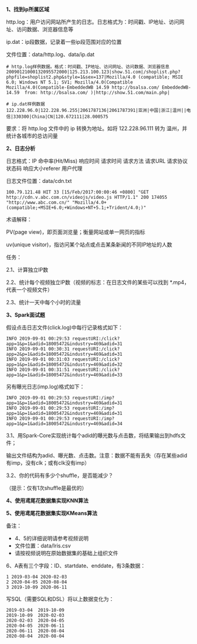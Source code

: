 

**1、找到ip所属区域**

http.log：用户访问网站所产生的日志。日志格式为：时间戳、IP地址、访问网址、访问数据、浏览器信息等

ip.dat：ip段数据，记录着一些ip段范围对应的位置

文件位置：data/http.log、data/ip.dat

~~~
# http.log样例数据。格式：时间戳、IP地址、访问网址、访问数据、浏览器信息
20090121000132095572000|125.213.100.123|show.51.com|/shoplist.php?phpfile=shoplist2.php&style=1&sex=137|Mozilla/4.0 (compatible; MSIE 6.0; Windows NT 5.1; SV1; Mozilla/4.0(Compatible Mozilla/4.0(Compatible-EmbeddedWB 14.59 http://bsalsa.com/ EmbeddedWB- 14.59  from: http://bsalsa.com/ )|http://show.51.com/main.php|

# ip.dat样例数据
122.228.96.0|122.228.96.255|2061787136|2061787391|亚洲|中国|浙江|温州||电信|330300|China|CN|120.672111|28.000575
~~~

要求：将 http.log 文件中的 ip 转换为地址。如将 122.228.96.111 转为 温州，并统计各城市的总访问量



**2、日志分析**

日志格式：IP	命中率(Hit/Miss)	响应时间	请求时间	请求方法	请求URL	请求协议	状态码	响应大小referer 用户代理

日志文件位置：data/cdn.txt

~~~
100.79.121.48 HIT 33 [15/Feb/2017:00:00:46 +0800] "GET http://cdn.v.abc.com.cn/videojs/video.js HTTP/1.1" 200 174055 "http://www.abc.com.cn/" "Mozilla/4.0+(compatible;+MSIE+6.0;+Windows+NT+5.1;+Trident/4.0;)"
~~~

术语解释：

PV(page view)，即页面浏览量；衡量网站或单一网页的指标

uv(unique visitor)，指访问某个站点或点击某条新闻的不同IP地址的人数

任务：

2.1、计算独立IP数

2.2、统计每个视频独立IP数（视频的标志：在日志文件的某些可以找到 *.mp4，代表一个视频文件）

2.3、统计一天中每个小时的流量



**3、Spark面试题**

假设点击日志文件(click.log)中每行记录格式如下：

~~~
INFO 2019-09-01 00:29:53 requestURI:/click?app=1&p=1&adid=18005472&industry=469&adid=31
INFO 2019-09-01 00:30:31 requestURI:/click?app=2&p=1&adid=18005472&industry=469&adid=31
INFO 2019-09-01 00:31:03 requestURI:/click?app=1&p=1&adid=18005472&industry=469&adid=32
INFO 2019-09-01 00:31:51 requestURI:/click?app=1&p=1&adid=18005472&industry=469&adid=33
~~~

另有曝光日志(imp.log)格式如下：

~~~
INFO 2019-09-01 00:29:53 requestURI:/imp?app=1&p=1&adid=18005472&industry=469&adid=31
INFO 2019-09-01 00:29:53 requestURI:/imp?app=1&p=1&adid=18005472&industry=469&adid=31
INFO 2019-09-01 00:29:53 requestURI:/imp?app=1&p=1&adid=18005472&industry=469&adid=34
~~~

3.1、用Spark-Core实现统计每个adid的曝光数与点击数，将结果输出到hdfs文件；

输出文件结构为adid、曝光数、点击数。注意：数据不能有丢失（存在某些adid有imp，没有clk；或有clk没有imp）

3.2、你的代码有多少个shuffle，是否能减少？

（提示：仅有1次shuffle是最优的）



**4、使用鸢尾花数据集实现KNN算法**



**5、使用鸢尾花数据集实现KMeans算法**

备注：

- 4、5的详细说明请参考视频说明
- 文件位置：data/Iris.csv
- 请按视频说明在原始数据集的基础上组织文件



6、A表有三个字段：ID、startdate、enddate，有3条数据：

~~~
1 2019-03-04 2020-02-03
2 2020-04-05 2020-08-04
3 2019-10-09 2020-06-11
~~~

写SQL（需要SQL和DSL）将以上数据变化为：

~~~
2019-03-04	2019-10-09
2019-10-09	2020-02-03
2020-02-03	2020-04-05
2020-04-05	2020-06-11
2020-06-11	2020-08-04
2020-08-04	2020-08-04
~~~

